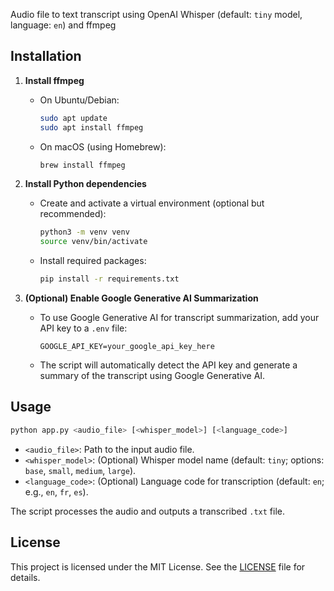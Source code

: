 Audio file to text transcript using OpenAI Whisper (default: `tiny` model, language: `en`) and ffmpeg


## Installation

1. **Install ffmpeg**  
    - On Ubuntu/Debian:
      ```bash
      sudo apt update
      sudo apt install ffmpeg
      ```
    - On macOS (using Homebrew):
      ```bash
      brew install ffmpeg
      ```

2. **Install Python dependencies**  
    - Create and activate a virtual environment (optional but recommended):
      ```bash
      python3 -m venv venv
      source venv/bin/activate
      ```
    - Install required packages:
      ```bash
      pip install -r requirements.txt
      ```

3. **(Optional) Enable Google Generative AI Summarization**  
    - To use Google Generative AI for transcript summarization, add your API key to a `.env` file:
        ```
        GOOGLE_API_KEY=your_google_api_key_here
        ```
    - The script will automatically detect the API key and generate a summary of the transcript using Google Generative AI.

## Usage

```bash
python app.py <audio_file> [<whisper_model>] [<language_code>]
```

- `<audio_file>`: Path to the input audio file.
- `<whisper_model>`: (Optional) Whisper model name (default: `tiny`; options: `base`, `small`, `medium`, `large`).
- `<language_code>`: (Optional) Language code for transcription (default: `en`; e.g., `en`, `fr`, `es`).

The script processes the audio and outputs a transcribed `.txt` file.

## License

This project is licensed under the MIT License. See the [LICENSE](LICENSE) file for details.